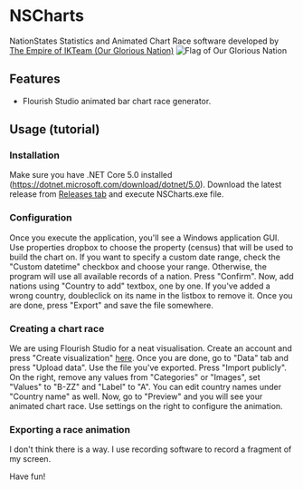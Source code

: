 # NSCharts
NationStates Statistics and Animated Chart Race software developed by [The Empire of IKTeam (Our Glorious Nation)](https://www.nationstates.net/nation=ikteam) 
![Flag of Our Glorious Nation](https://img.nk.ax/sYDVqGRcFCK.png)

## Features
* Flourish Studio animated bar chart race generator.

## Usage (tutorial)
### Installation
Make sure you have .NET Core 5.0 installed (https://dotnet.microsoft.com/download/dotnet/5.0). Download the latest release from [Releases tab](https://github.com/kolya5544/NSCharts/releases) and execute NSCharts.exe file.
### Configuration
Once you execute the application, you'll see a Windows application GUI. Use properties dropbox to choose the property (census) that will be used to build the chart on. If you want to specify a custom date range, check the "Custom datetime" checkbox and choose your range. Otherwise, the program will use all available records of a nation. Press "Confirm". Now, add nations using "Country to add" textbox, one by one. If you've added a wrong country, doubleclick on its name in the listbox to remove it. Once you are done, press "Export" and save the file somewhere.
### Creating a chart race
We are using Flourish Studio for a neat visualisation. Create an account and press "Create visualization" [here](https://app.flourish.studio/@flourish/bar-chart-race). Once you are done, go to "Data" tab and press "Upload data". Use the file you've exported. Press "Import publicly". On the right, remove any values from "Categories" or "Images", set "Values" to "B-ZZ" and "Label" to "A". You can edit country names under "Country name" as well. Now, go to "Preview" and you will see your animated chart race. Use settings on the right to configure the animation.
### Exporting a race animation
I don't think there is a way. I use recording software to record a fragment of my screen.

Have fun!